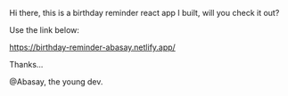 Hi there, this is a birthday reminder react app I built, will you check it out?

Use the link below:

https://birthday-reminder-abasay.netlify.app/

Thanks...

@Abasay, the young dev.
